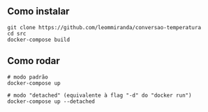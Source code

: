 ## Como instalar

```
git clone https://github.com/leommiranda/conversao-temperatura
cd src
docker-compose build
```

## Como rodar
```
# modo padrão
docker-compose up

# modo "detached" (equivalente à flag "-d" do "docker run")
docker-compose up --detached
```
